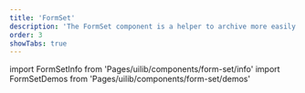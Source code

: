 ```yaml
---
title: 'FormSet'
description: 'The FormSet component is a helper to archive more easily often used DNB form layout setups.'
order: 3
showTabs: true
---
```


import FormSetInfo from 'Pages/uilib/components/form-set/info'
import FormSetDemos from 'Pages/uilib/components/form-set/demos'

<FormSetInfo />
<FormSetDemos />
